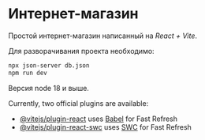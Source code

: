 # Интернет-магазин

Простой интернет-магазин написанный на *React + Vite*.

Для разворачивания проекта необходимо:

```bash
npx json-server db.json
npm run dev
```
Версия node 18 и выше.

Currently, two official plugins are available:

- [@vitejs/plugin-react](https://github.com/vitejs/vite-plugin-react/blob/main/packages/plugin-react/README.md) uses [Babel](https://babeljs.io/) for Fast Refresh
- [@vitejs/plugin-react-swc](https://github.com/vitejs/vite-plugin-react-swc) uses [SWC](https://swc.rs/) for Fast Refresh
